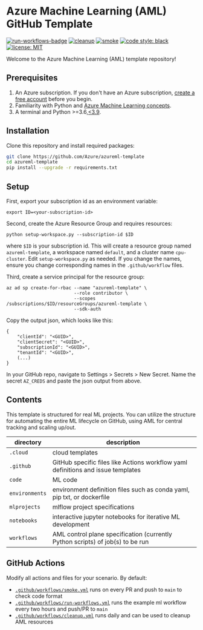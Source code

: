 # Azure Machine Learning (AML) GitHub Template

[![run-workflows-badge](https://github.com/Azure/azureml-template/workflows/run-workflows/badge.svg)](https://github.com/Azure/azureml-template/actions?query=workflow%3Arun-workflows)
[![cleanup](https://github.com/Azure/azureml-template/workflows/cleanup/badge.svg)](https://github.com/Azure/azureml-template/actions?query=workflow%3Acleanup)
[![smoke](https://github.com/Azure/azureml-template/workflows/smoke/badge.svg)](https://github.com/Azure/azureml-template/actions?query=workflow%3Asmoke)
[![code style: black](https://img.shields.io/badge/code%20style-black-000000.svg)](https://github.com/psf/black)
[![license: MIT](https://img.shields.io/badge/License-MIT-purple.svg)](LICENSE)

Welcome to the Azure Machine Learning (AML) template repository!

## Prerequisites

1. An Azure subscription. If you don't have an Azure subscription, [create a free account](https://aka.ms/AMLFree) before you begin.
2. Familiarity with Python and [Azure Machine Learning concepts](https://docs.microsoft.com/en-us/azure/machine-learning/concept-azure-machine-learning-architecture).
3. A terminal and Python >=3.6,[\<3.9](https://pypi.org/project/azureml-core).

## Installation

Clone this repository and install required packages:

```sh
git clone https://github.com/Azure/azureml-template
cd azureml-template
pip install --upgrade -r requirements.txt
```

## Setup

First, export your subscription id as an environment variable:

```console
export ID=<your-subscription-id>
```

Second, create the Azure Resource Group and requires resources:

```console
python setup-workspace.py --subscription-id $ID
```

where `$ID` is your subscription id. This will create a resource group named `azureml-template`, a workspace named `default`, and a cluster name `cpu-cluster`. Edit `setup-workspace.py` as needed. If you change the names, ensure you change corresponding names in the `.github/workflow` files.

Third, create a service principal for the resource group:

```console
az ad sp create-for-rbac --name "azureml-template" \
                         --role contributor \
                         --scopes /subscriptions/$ID/resourceGroups/azureml-template \
                         --sdk-auth
```

Copy the output json, which looks like this:

```console
{
    "clientId": "<GUID>",
    "clientSecret": "<GUID>",
    "subscriptionId": "<GUID>",
    "tenantId": "<GUID>",
    (...)
}
```

In your GitHub repo, navigate to Settings > Secrets > New Secret. Name the secret `AZ_CREDS` and paste the json output from above.

## Contents

This template is structured for real ML projects. You can utilize the structure for automating the entire ML lifecycle on GitHub, using AML for central tracking and scaling up/out.

|directory|description|
|-|-|
|`.cloud`|cloud templates|
|`.github`|GitHub specific files like Actions workflow yaml definitions and issue templates|
|`code`|ML code|
|`environments`|environment definition files such as conda yaml, pip txt, or dockerfile|
|`mlprojects`|mlflow project specifications|
|`notebooks`|interactive jupyter notebooks for iterative ML development|
|`workflows`|AML control plane specification (currently Python scripts) of job(s) to be run|

## GitHub Actions

Modify all actions and files for your scenario. By default:

- [`.github/workflows/smoke.yml`](.github/workflows/smoke.yml) runs on every PR and push to `main` to check code format
- [`.github/workflows/run-workflows.yml`](.github/workflows/run-workflows.yml) runs the example ml workflow every two hours and push/PR to `main`
- [`.github/workflows/cleanup.yml`](.github/workflows/cleanup.yml) runs daily and can be used to cleanup AML resources
